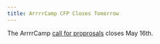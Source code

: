 ```yaml
---
title: ArrrrCamp CFP Closes Tomorrow
---
```


The ArrrrCamp [call for proprosals][cfp] closes May 16th.

[cfp]: http://2014.arrrrcamp.be/cfp/
